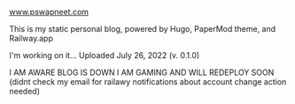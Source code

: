 www.pswapneet.com

This is my static personal blog, powered by Hugo, PaperMod theme, and Railway.app

I'm working on it... Uploaded July 26, 2022 (v. 0.1.0)

I AM AWARE BLOG IS DOWN I AM GAMING AND WILL REDEPLOY SOON (didnt check my email for railawy notifications about account change action needed)
